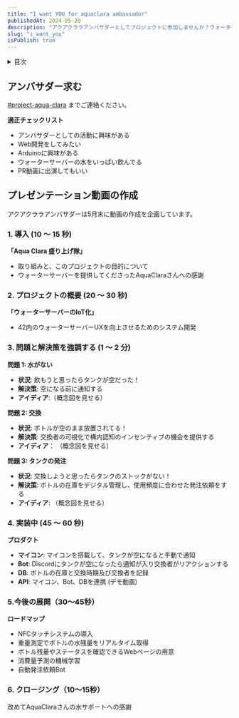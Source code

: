 ```yaml
---
title: "I want YOU for aquaclara ambassador"
publishedAt: 2024-05-20
description: "アクアクララアンバサダーとしてプロジェクトに参加しませんか？ウォーターサーバーのIoT化を通じて、便利でスマートなキャンパスライフを実現しましょう！"
slug: "i_want_you"
isPublish: true
---
```


<details>
<summary>目次</summary>

1. [アンバサダー求む](#アンバサダー求む)
2. [プレゼンテーション動画の作成](#プレゼンテーション動画の作成)

</details>

## アンバサダー求む

[#project-aqua-clara](https://discord.com/channels/691903146909237289/1165912809977167963/1242386201848315994) までご連絡ください。

**適正チェックリスト**

- アンバサダーとしての活動に興味がある
- Web開発をしてみたい
- Arduinoに興味がある
- ウォーターサーバーの水をいっぱい飲んでる
- PR動画に出演してもいい

## プレゼンテーション動画の作成

アクアクララアンバサダーは5月末に動画の作成を企画しています。

### 1. 導入 (10 ～ 15 秒)
**「Aqua Clara 盛り上げ隊」**
- 取り組みと、このプロジェクトの目的について
- ウォーターサーバーを提供してくださったAquaClaraさんへの感謝

### 2. プロジェクトの概要 (20 ～ 30 秒)
**「ウォーターサーバーのIoT化」**
- 42内のウォーターサーバーUXを向上させるためのシステム開発

### 3. 問題と解決策を強調する (1 ～ 2 分)
**問題 1: 水がない**
- **状況**: 飲もうと思ったらタンクが空だった！
- **解決策**: 空になる前に通知する
- **アイディア**:（概念図を見せる）

**問題 2: 交換**
- **状況**: ボトルが空のまま放置されてる！
- **解決策**: 交換者の可視化で構内認知のインセンティブの機会を提供する
- **アイディア**： （概念図を見せる）

**問題 3: タンクの発注**
- **状況**: 交換しようと思ったらタンクのストックがない！
- **解決策**: ボトルの在庫をデジタル管理し、使用頻度に合わせた発注依頼をする
- **アイディア**: （概念図を見せる）

### 4. 実装中 (45 ～ 60 秒)
**プロダクト**
- **マイコン**: マイコンを搭載して、タンクが空になると手動で通知
- **Bot**: Discordにタンクが空になったら通知が入り交換者がリアクションする
- **DB**: ボトルの在庫と交換時期及び交換者を記録
- **API**: マイコン、Bot、DBを連携
(デモ動画)

### 5.今後の展開（30～45秒）
**ロードマップ**
- NFCタッチシステムの導入
- 重量測定でボトルの水残量をリアルタイム取得
- ボトル残量やステータスを確認できるWebページの用意
- 消費量予測の機械学習
- 自動発注依頼Bot

### 6. クロージング（10～15秒）
改めてAquaClaraさんの水サポートへの感謝
